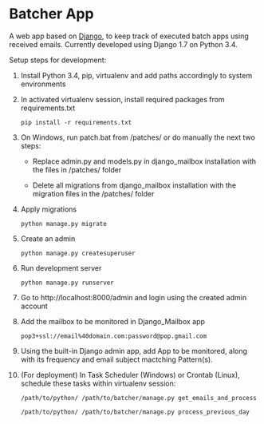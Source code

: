 Batcher App
===========

A web app based on [Django](https://www.djangoproject.com/), to keep track of executed batch apps using received emails.
Currently developed using Django 1.7 on Python 3.4.

Setup steps for development:

1. Install Python 3.4, pip, virtualenv and add paths accordingly to system environments

2. In activated virtualenv session, install required packages from requirements.txt

    ```
    pip install -r requirements.txt
    ```

3. On Windows, run patch.bat from /patches/ or do manually the next two steps:

    - Replace admin.py and models.py in django_mailbox installation with the files in /patches/ folder

    - Delete all migrations from django_mailbox installation with the migration files in the /patches/ folder

4. Apply migrations

    ```
    python manage.py migrate
    ```

5. Create an admin

    ```
    python manage.py createsuperuser
    ```

6. Run development server

    ```
    python manage.py runserver
    ```

7. Go to http://localhost:8000/admin and login using the created admin account

8. Add the mailbox to be monitored in Django_Mailbox app

    ```
    pop3+ssl://email%40domain.com:password@pop.gmail.com
    ```

9. Using the built-in Django admin app, add App to be monitored, along with its frequency and email subject mactching Pattern(s). 

10. (For deployment) In Task Scheduler (Windows) or Crontab (Linux), schedule these tasks within virtualenv session:

    ```
    /path/to/python/ /path/to/batcher/manage.py get_emails_and_process
    ```

    ```
    /path/to/python/ /path/to/batcher/manage.py process_previous_day
    ```
